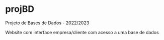 # projBD
Projeto de Bases de Dados - 2022/2023

Website com interface empresa/cliente com acesso a uma base de dados
